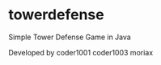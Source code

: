 # towerdefense
Simple Tower Defense Game in Java

Developed by
    coder1001
    coder1003
    moriax
